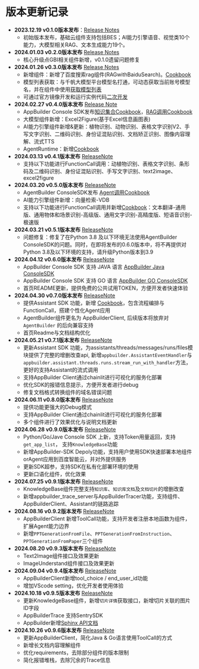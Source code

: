 # 版本更新记录

* **2023.12.19 v0.1.0版本发布**：[Release Notes](https://github.com/baidubce/app-builder/releases/tag/0.1.0)
  * 初始版本发布，基础云组件支持包括BES；AI能力引擎语音、视觉类10个能力，大模型相关RAG、文本生成能力19个。
* **2024.01.03 v0.2.0版本发布** [Release Notes](https://github.com/baidubce/app-builder/releases/tag/0.2.0)
  * 核心升级点GBI相关组件新增，v0.1.0遗留问题修复
* **2024.01.26 v0.3.0版本发布** [Release Notes](https://github.com/baidubce/app-builder/releases/tag/0.3.0)
  * 新增组件：新增了百度搜索rag组件(RAGwithBaiduSearch)。[Cookbook](https://github.com/baidubce/app-builder/blob/master/cookbooks/rag_with_baidusearch.ipynb)
  * 模型列表获取：与千帆大模型平台模型名打通，可动态获取当前账号模型名，并在组件中使用[获取模型列表](/docs/basic_module/get_model_list.md)
  * 可通过官方镜像开发和运行实例代码[二次开发](/docs/develop_guide/README.md)
* **2024.02.27 v0.4.0版本发布** [Release Note](https://github.com/baidubce/app-builder/releases/tag/0.4.0)
  * AppBuilder Console SDK发布[知识集合Cookbook](/cookbooks/end2end_application/rag/console_dataset.ipynb)，[RAG调用Cookbook](/cookbooks/end2end_application/rag/rag.ipynb)
  * 大模型组件新增：Excel2Figure(基于Excel信息画图表)
  * AI能力引擎组件新增&更新：植物识别、动物识别、表格文字识别V2、手写文字识别、二维码识别、身份证混贴识别、文档矫正识别、图像内容理解、流式TTS
  * AgentRuntime：新增[Cookbook](/cookbooks/components/agent_runtime.ipynb)
* **2024.03.13 v0.4.1版本发布** [ReleaseNote](https://github.com/baidubce/app-builder/releases/tag/0.4.1)
  * 支持以下功能进行FunctionCall调用：动植物识别、表格文字识别、条形码及二维码识别、身份证混贴识别、手写文字识别、text2image、excel2figure
* **2024.03.20 v0.5.0版本发布** [ReleaseNote](https://github.com/baidubce/app-builder/releases/tag/0.5.0)
  * AgentBuilder ConsoleSDK发布 [Agent调用Cookbook](/cookbooks/end2end_application/agent/appbuilder_client.ipynb)
  * AI能力引擎组件新增：向量检索-VDB
  * 支持以下功能进行FunctionCall调用并新增[Cookbook](/cookbooks/components/general_ocr.ipynb)：文本翻译-通用版、通用物体和场景识别-高级版、通用文字识别-高精度版、短语音识别-极速版
* **2024.03.21 v0.5.1版本发布** [ReleaseNote](https://github.com/baidubce/app-builder/releases/tag/0.5.1)
  * 问题修复：修复了在Python 3.8 及以下环境无法使用AgentBuilder ConsoleSDK的问题。同时，在即将发布的0.6.0版本中，将不再提供对Python 3.8及以下环境的支持，请升级Python版本到3.9
* **2024.04.12 v0.6.0版本发布** [ReleaseNote](https://github.com/baidubce/app-builder/releases/tag/0.6.0)
  * AppBuilder Console SDK 支持 JAVA 语言 [AppBuilder Java ConsoleSDK](/java/)
  * AppBuilder Console SDK 支持 GO 语言 [AppBuilder GO ConsoleSDK](/go/)
  * 首页README更新，提供免费的公共试用TOKEN，方便开发者快速体验
* **2024.04.30 v0.7.0版本发布** [ReleaseNote](https://github.com/baidubce/app-builder/releases/tag/0.7.0)
  * 提供Assistant SDK 功能，新增 [Cookbook](/cookbooks/pipeline/assistant_function_call.ipynb)，包含流程编排与FunctionCall，搭建个性化Agent应用
  * AgentBuilder组件更名为 AppBuilderClient, 后续版本将放弃对 `AgentBuilder` 的后向兼容支持
  * 首页Readme与文档结构优化
* **2024.05.21 v0.7.1版本发布** [ReleaseNote](https://github.com/baidubce/app-builder/releases/tag/0.7.1)
  * 更新Assistant SDK 功能，为assistants/threads/messages/runs/files模块提供了完整的增删改查api, 新增`appbuilder.AssistantEventHandler`与`appbuilder.assistant.threads.runs.stream_run_with_handler`方法，更好的支持Assistant的流式调用
  * 支持AppBuilder Client通过chainlit进行可视化的服务化部署
  * 优化SDK的报错信息提示，方便开发者进行debug
  * 修复文档格式转换组件的域名错误问题
* **2024.06.11 v0.8.0版本发布** [ReleaseNote](https://github.com/baidubce/app-builder/releases/tag/0.8.0)
  * 提供功能更强大的Debug模式
  * 支持AppBuilder Client通过chainlit进行可视化的服务化部署
  * 多个组件进行了效果优化与说明文档更新
* **2024.06.28 v0.9.0版本发布** [ReleaseNote](https://github.com/baidubce/app-builder/releases/tag/0.9.0)
  * Python/Go/Jave Console SDK 上新，支持Token用量返回，支持`get_app_list`， 支持`KnowledgeBase`功能
  * 新增AppBuilder-SDK Depoly功能，支持用户使用SDK快速部署本地组件orAgent应用到百度智能云，并对外提供服务
  * 更新SDK超参，支持SDK在私有化部署环境的使用
  * 更新口语化组件，优化效果
* **2024.07.25 v0.9.1版本发布** [ReleaseNote](https://github.com/baidubce/app-builder/releases/tag/0.9.1)
  * KnowledgeBase组件完整支持`知识库`、`知识库文档`及`文档切片`的增删改查
  * 新增appbuilder_trace_server与AppBuilderTracer功能，支持组件、AppBuilderClient、Assistant的链路追踪
* **2024.08.16 v0.9.2版本发布** [ReleaseNote](https://github.com/baidubce/app-builder/releases/tag/0.9.2)
  * AppBuilderClient 新增ToolCall功能，支持开发者注册本地函数为组件，扩展Agent能力边界
  * 新增`PPTGenerationFromFile`、`PPTGenerationFromInstruction`、`PPTGenerationFromPaper`三个组件
* **2024.08.20 v0.9.3版本发布** [ReleaseNote](https://github.com/baidubce/app-builder/releases/tag/0.9.3)
  * Text2Image组件接口及效果更新
  * ImageUnderstand组件接口及效果更新
* **2024.09.04 v0.9.4版本发布** [ReleaseNote](https://github.com/baidubce/app-builder/releases/tag/0.9.4)
  * AppBuilderClient新增tool_choice / end_user_id功能
  * 增加VScode setting，优化开发者使用体验
* **2024.10.18 v0.9.5版本发布** [ReleaseNote](https://github.com/baidubce/app-builder/releases/tag/0.9.5)
  * 更新KnowledgeBase组件，新增`切片详情`获取接口，新增切片关联的图片ID字段
  * AppBuilderTrace 支持SentrySDK
  * AppBuilder新增[Sphinx API文档](../../API-Reference/Python/modules.md)
* **2024.10.26 v0.9.6版本发布** [ReleaseNote](https://github.com/baidubce/app-builder/releases/tag/0.9.6)
  * 更新AppBuilderClient，简化Java & Go语言使用ToolCall的方式
  * 新增长文档内容理解组件
  * 优化requirements，去除部分组件的版本限制
  * 简化报错堆栈，去除冗余的Trace信息